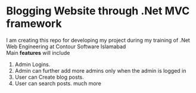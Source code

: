 # Blogging Website through .Net MVC framework
I am creating this repo for developing my project during my training of .Net Web Engineering at Contour Software Islamabad  
Main **features** will include
1. Admin Logins.
2. Admin can further add more admins only when the admin is logged in
3. User can Create blog posts.
4. User can search posts.
 much more
 
 
 
 
